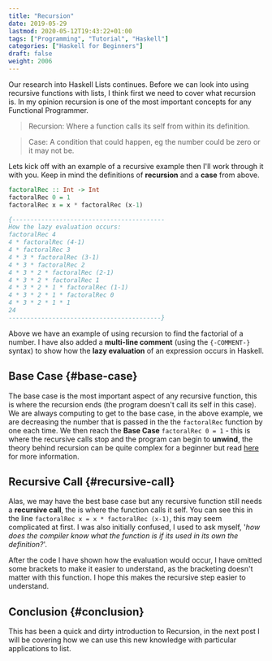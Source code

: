 ```yaml
---
title: "Recursion"
date: 2019-05-29
lastmod: 2020-05-12T19:43:22+01:00
tags: ["Programming", "Tutorial", "Haskell"]
categories: ["Haskell for Beginners"]
draft: false
weight: 2006
---
```


Our research into <span class="underline">Haskell  Lists</span> continues.
Before we can look into using recursive functions with lists, I think first we need to cover what recursion is.
In my opinion recursion is one of the most important concepts for any <span class="underline">Functional Programmer</span>.

> Recursion: Where a function calls its self from within its definition.

<!--quoteend-->

> Case: A condition that could happen, eg the number could be zero or it may not be.

Lets kick off with an example of a recursive example then I'll work through it with you. Keep in mind the definitions of **recursion** and a **case** from above.

```haskell
factoralRec :: Int -> Int
factoralRec 0 = 1
factoralRec x = x * factoralRec (x-1)

{------------------------------------------
How the lazy evaluation occurs:
factoralRec 4
4 * factoralRec (4-1)
4 * factoralRec 3
4 * 3 * factoralRec (3-1)
4 * 3 * factoralRec 2
4 * 3 * 2 * factoralRec (2-1)
4 * 3 * 2 * factoralRec 1
4 * 3 * 2 * 1 * factoralRec (1-1)
4 * 3 * 2 * 1 * factoralRec 0
4 * 3 * 2 * 1 * 1
24
------------------------------------------}
```

Above we have an example of using recursion to find the factorial of a number. I have also added a **multi-line comment** (using the `{-COMMENT-}` syntax) to show how the **lazy evaluation** of an expression occurs in Haskell.


## Base Case {#base-case}

The base case is the most important aspect of any recursive function, this is where the recursion ends (the program doesn't call its self in this case).
We are always computing to get to the base case, in the above example, we are decreasing the number that is passed in the the `factoralRec` function by one each time.
We then reach the **Base Case** `factoralRec 0 = 1` - this is where the recursive calls stop and the program can begin to **unwind**, the theory behind recursion can be quite complex for a beginner but read [here](https://en.wikipedia.org/wiki/Recursion%5F(computer%5Fscience)) for more information.


## Recursive Call {#recursive-call}

Alas,  we may have the best base case but any <span class="underline">recursive</span> function still needs a **recursive call**, the is where the function calls it self.
You can see this in the line `factoralRec x = x * factoralRec (x-1)`, this may seem complicated at first.
I was also initially confused, I used to ask myself, '_how does the compiler know what the function is if its used in its own the definition?_'.

After the code I have shown how the evaluation would occur, I have omitted some brackets to make it easier to understand, as the bracketing doesn't matter with this function.
I hope this makes the recursive step easier to understand.


## Conclusion {#conclusion}

This has been a <span class="underline">quick and dirty</span> introduction to <span class="underline">Recursion</span>, in the next post I will be covering how we can use this new knowledge with particular applications to list.
